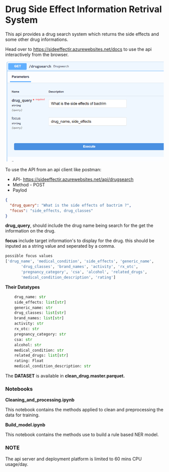 # Drug Side Effect Information Retrival System

This api provides a drug search system which returns the side effects and some other drug informations.

Head over to https://sideeffectir.azurewebsites.net/docs to use the api interactively from the browser.

![sample drug search](files/img.png)

To use the API from an api client like postman:
- API-  https://sideeffectir.azurewebsites.net/api/drugsearch
- Method - POST
- Paylod
```json
{
  "drug_query": "What is the side effects of bactrim ?",
  "focus": "side_effects, drug_classes"
}
```
**drug_query**, should include the drug name being search for the get the information on the drug.

**focus** include target information's to display for the drug. this should be inputed as a string value and seperated by a comma.


```python
possible focus values
['drug_name', 'medical_condition', 'side_effects', 'generic_name',
       'drug_classes', 'brand_names', 'activity', 'rx_otc',
       'pregnancy_category', 'csa', 'alcohol', 'related_drugs',
       'medical_condition_description', 'rating']
```
**Their Datatypes**
```python
    drug_name: str
    side_effects: list[str]
    generic_name: str 
    drug_classes: list[str]
    brand_names: list[str] 
    activity: str 
    rx_otc: str
    pregnancy_category: str
    csa: str
    alcohol: str
    medical_condition: str 
    related_drugs: list[str]
    rating: Float
    medical_condition_description: str
```
The **DATASET** is available in **clean_drug.master.parquet.**

### Notebooks
**Cleaning_and_processing.ipynb**

This notebook contains the methods applied to clean and preprocessing the data for training.

**Build_model.ipynb**

This notebook contains the methods use to build a rule based NER model.


### NOTE
The api server and deployment platform is limited to 60 mins CPU usage/day.
